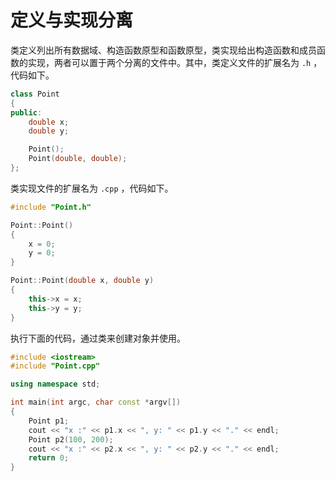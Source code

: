 # 定义与实现分离

类定义列出所有数据域、构造函数原型和函数原型，类实现给出构造函数和成员函数的实现，两者可以置于两个分离的文件中。其中，类定义文件的扩展名为 `.h` ，代码如下。

```cpp
class Point
{
public:
    double x;
    double y;

    Point();
    Point(double, double);
};
```

类实现文件的扩展名为 `.cpp` ，代码如下。

```cpp
#include "Point.h"

Point::Point()
{
    x = 0;
    y = 0;
}

Point::Point(double x, double y)
{
    this->x = x;
    this->y = y;
}
```

执行下面的代码，通过类来创建对象并使用。

```cpp
#include <iostream>
#include "Point.cpp"

using namespace std;

int main(int argc, char const *argv[])
{
    Point p1;
    cout << "x :" << p1.x << ", y: " << p1.y << "." << endl;
    Point p2(100, 200);
    cout << "x :" << p2.x << ", y: " << p2.y << "." << endl;
    return 0;
}
```

